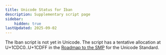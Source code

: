 ```yaml
---
title: Unicode Status for Iban
description: Supplementary script page
sidebar:
    hidden: true
lastUpdated: 2025-09-02
---
```


The Iban script is not yet in Unicode. The script has a tentative allocation at U+1CDC0..U+1CDFF in the [Roadmap to the SMP](http://www.unicode.org/roadmaps/smp/) for the Unicode Standard.

[comment]: # (end of intro)

[comment]: # (start of blocks)



[comment]: # (end of blocks)

[comment]: # (start of chars)



[comment]: # (end of chars)

[comment]: # (start of rest)


